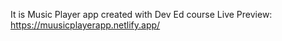 It is  Music Player app created with Dev Ed course
Live Preview: https://muusicplayerapp.netlify.app/
